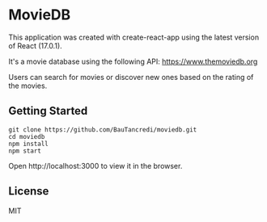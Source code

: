 # MovieDB

This application was created with create-react-app using the latest version of React (17.0.1).

It's a movie database using the following API: https://www.themoviedb.org

Users can search for movies or discover new ones based on the rating of the movies.

## Getting Started

```
git clone https://github.com/BauTancredi/moviedb.git
cd moviedb
npm install
npm start
```

Open http://localhost:3000 to view it in the browser.

## License

MIT
